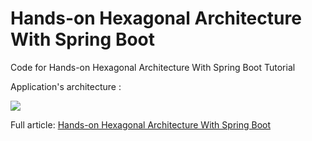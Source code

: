 # Hands-on Hexagonal Architecture With Spring Boot
Code for Hands-on Hexagonal Architecture With Spring Boot Tutorial

Application's architecture :

![](https://cdn-images-1.medium.com/max/800/1*mBp-JAaetosptDisZe1gPg.jpeg)

Full article: [Hands-on Hexagonal Architecture With Spring Boot](https://medium.com/javarevisited/hands-on-hexagonal-architecture-with-spring-boot-ca61f88bed8b)
